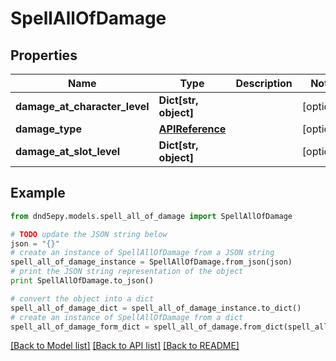 # SpellAllOfDamage


## Properties
Name | Type | Description | Notes
------------ | ------------- | ------------- | -------------
**damage_at_character_level** | **Dict[str, object]** |  | [optional] 
**damage_type** | [**APIReference**](APIReference.md) |  | [optional] 
**damage_at_slot_level** | **Dict[str, object]** |  | [optional] 

## Example

```python
from dnd5epy.models.spell_all_of_damage import SpellAllOfDamage

# TODO update the JSON string below
json = "{}"
# create an instance of SpellAllOfDamage from a JSON string
spell_all_of_damage_instance = SpellAllOfDamage.from_json(json)
# print the JSON string representation of the object
print SpellAllOfDamage.to_json()

# convert the object into a dict
spell_all_of_damage_dict = spell_all_of_damage_instance.to_dict()
# create an instance of SpellAllOfDamage from a dict
spell_all_of_damage_form_dict = spell_all_of_damage.from_dict(spell_all_of_damage_dict)
```
[[Back to Model list]](../README.md#documentation-for-models) [[Back to API list]](../README.md#documentation-for-api-endpoints) [[Back to README]](../README.md)


